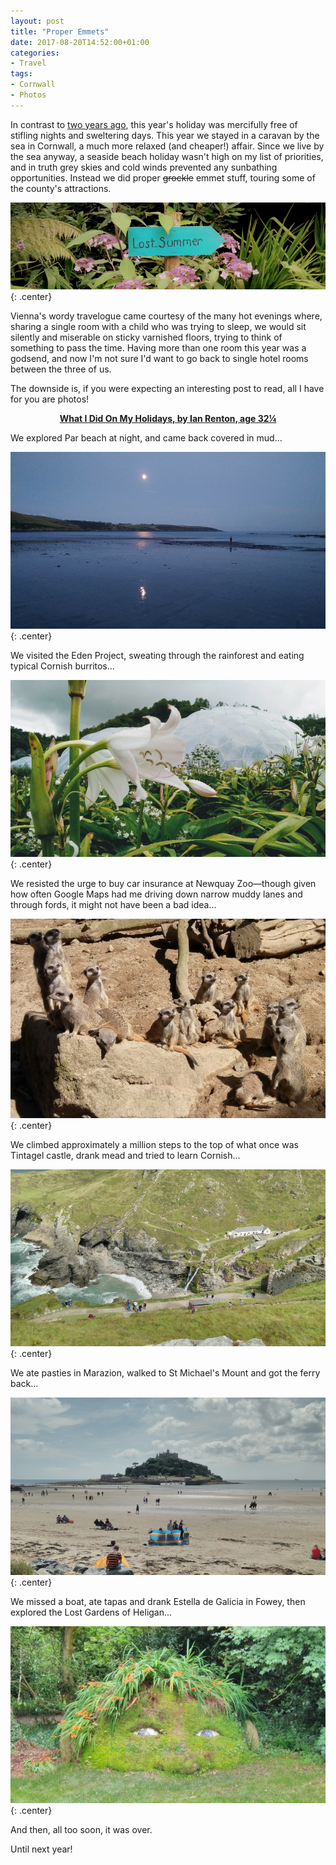 ```yaml
---
layout: post
title: "Proper Emmets"
date: 2017-08-20T14:52:00+01:00
categories:
- Travel
tags:
- Cornwall
- Photos
---
```


In contrast to [two years ago](/blog/summer-in-the-city/), this year's holiday was mercifully free of stifling nights and sweltering days. This year we stayed in a caravan by the sea in Cornwall, a much more relaxed (and cheaper!) affair. Since we live by the sea anyway, a seaside beach holiday wasn't high on my list of priorities, and in truth grey skies and cold winds prevented any sunbathing opportunities. Instead we did proper <strike>grockle</strike> emmet stuff, touring some of the county's attractions.

![Lost Summer](/blog/2017/cornwall1.jpg){: .center}

Vienna's wordy travelogue came courtesy of the many hot evenings where, sharing a single room with a child who was trying to sleep, we would sit silently and miserable on sticky varnished floors, trying to think of something to pass the time. Having more than one room this year was a godsend, and now I'm not sure I'd want to go back to single hotel rooms between the three of us.

The downside is, if you were expecting an interesting post to read, all I have for you are photos!

<p><center><b><u>What I Did On My Holidays, by Ian Renton, age 32&frac14;</u></b></center></p>

We explored Par beach at night, and came back covered in mud...

![Par Sands at night](/blog/2017/cornwall2.jpg){: .center}

We visited the Eden Project, sweating through the rainforest and eating typical Cornish burritos...

![Lily at the Eden Project](/blog/2017/cornwall3.jpg){: .center}

We resisted the urge to buy car insurance at Newquay Zoo&mdash;though given how often Google Maps had me driving down narrow muddy lanes and through fords, it might not have been a bad idea...

![Meerkats at Newquay Zoo](/blog/2017/cornwall4.jpg){: .center}

We climbed approximately a million steps to the top of what once was Tintagel castle, drank mead and tried to learn Cornish...

![View from Tintagel](/blog/2017/cornwall5.jpg){: .center}

We ate pasties in Marazion, walked to St Michael's Mount and got the ferry back...

![St Michael's Mount](/blog/2017/cornwall6.jpg){: .center}

We missed a boat, ate tapas and drank Estella de Galicia in Fowey, then explored the Lost Gardens of Heligan...

![Giant's Head at Heligan](/blog/2017/cornwall7.jpg){: .center}

And then, all too soon, it was over.

Until next year!
